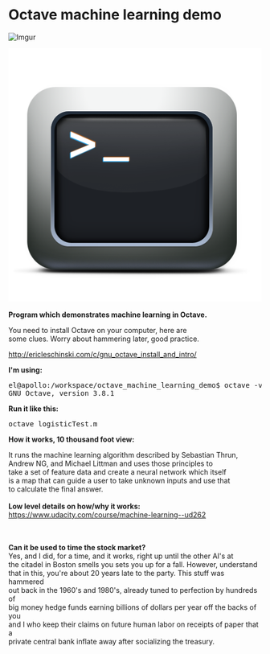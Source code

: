 # Octave machine learning demo

![Imgur](http://i.imgur.com/noZtJKf.jpg)

![Whatever](terminal_icon.png)

**Program which demonstrates machine learning in Octave.**

You need to install Octave on your computer, here are<br>
some clues.  Worry about hammering later, good practice.<br>

<a href="http://ericleschinski.com/c/gnu_octave_install_and_intro/">http://ericleschinski.com/c/gnu_octave_install_and_intro/</a>

<b>I'm using:</b>
<pre>el@apollo:/workspace/octave_machine_learning_demo$ octave -v 
GNU Octave, version 3.8.1
</pre>


<b>Run it like this:<br></b>

<pre>
octave logisticTest.m
</pre>

<b>How it works, 10 thousand foot view:<br></b>

It runs the machine learning algorithm described by Sebastian Thrun,<br>
Andrew NG, and Michael Littman and uses those principles to <br>
take a set of feature data and create a neural network which itself<br>
is a map that can guide a user to take unknown inputs and use that<br>
to calculate the final answer.<br>
<br>
<b>Low level details on how/why it works:</b>
<br>
<a href="https://www.udacity.com/course/machine-learning--ud262">https://www.udacity.com/course/machine-learning--ud262</a>

<br>
<br>
<b>Can it be used to time the stock market?</b><br>
Yes, and I did, for a time, and it works, right up until the other AI's at <br>
the citadel in Boston smells you sets you up for a fall. However, understand <br>
that in this, you're about 20 years late to the party.  This stuff was hammered<br>
out back in the 1960's and 1980's, already tuned to perfection by hundreds of <br>
big money hedge funds earning billions of dollars per year off the backs of you <br>
and I who keep their claims on future human labor on receipts of paper that a<br>
private central bank inflate away after socializing the treasury.<br>
<br>
<br>







